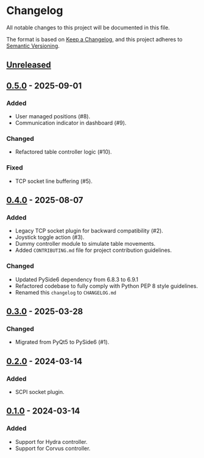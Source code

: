 # Changelog

All notable changes to this project will be documented in this file.

The format is based on [Keep a Changelog](https://keepachangelog.com/en/1.1.0/),
and this project adheres to [Semantic Versioning](https://semver.org/spec/v2.0.0.html).

## [Unreleased]

## [0.5.0] - 2025-09-01

### Added

- User managed positions (#8).
- Communication indicator in dashboard (#9).

### Changed

- Refactored table controller logic (#10).

### Fixed

- TCP socket line buffering (#5).

## [0.4.0] - 2025-08-07

### Added

- Legacy TCP socket plugin for backward compatibility (#2).
- Joystick toggle action (#3).
- Dummy controller module to simulate table movements.
- Added `CONTRIBUTING.md` file for project contribution guidelines.

### Changed

- Updated PySide6 dependency from 6.8.3 to 6.9.1
- Refactored codebase to fully comply with Python PEP 8 style guidelines.
- Renamed this `changelog` to `CHANGELOG.md`

## [0.3.0] - 2025-03-28

### Changed

- Migrated from PyQt5 to PySide6 (#1).

## [0.2.0] - 2024-03-14

### Added

- SCPI socket plugin.

## [0.1.0] - 2024-03-14

### Added

- Support for Hydra controller.
- Support for Corvus controller.

[unreleased]: https://github.com/hephy-dd/table-control/compare/v0.5.0...HEAD
[0.5.0]: https://github.com/hephy-dd/table-control/compare/v0.4.0...v0.5.0
[0.4.0]: https://github.com/hephy-dd/table-control/compare/v0.3.0...v0.4.0
[0.3.0]: https://github.com/hephy-dd/table-control/compare/v0.2.0...v0.3.0
[0.2.0]: https://github.com/hephy-dd/table-control/compare/v0.1.0...v0.2.0
[0.1.0]: https://github.com/hephy-dd/table-control/releases/tag/v0.1.0
